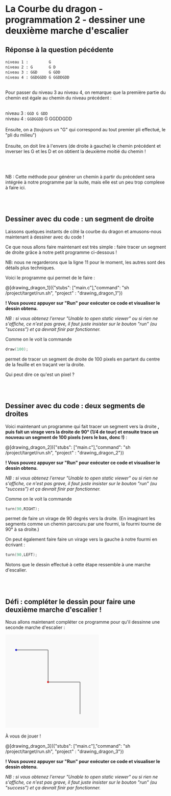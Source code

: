 # La Courbe du dragon - programmation 2 - dessiner une deuxième marche d'escalier

## Réponse à la question pécédente

```
niveau 1 :         G
niveau 2 : G       G D
niveau 3 : GGD     G GDD
niveau 4 : GGDGGDD G GGDDGDD
```

<br>
Pour passer du niveau 3 au niveau 4, on remarque que la première partie du chemin est égale au chemin du niveau précédent :
<br><br>

niveau 3 : `GGD G GDD`
<br>
niveau 4 : `GGDGGDD` G GGDDGDD
<br><br>
Ensuite, on a (toujours un "G" qui correspond au tout premier pli effectué, le "pli du milieu")
<br><br>
Ensuite, on doit lire à l'envers (de droite à gauche) le chemin précédent et inverser les G et les D et on obtient la deuxième moitié du chemin !

<br><br>

NB : Cette méthode pour générer un chemin à partir du précédent sera intégrée à notre programme par la suite, mais elle est un peu trop complexe à faire ici.

<br><br>


## Dessiner avec du code : un segment de droite

Laissons quelques instants de côté la courbe du dragon et amusons-nous maintenant à dessiner avec du code !

Ce que nous allons faire maintenant est très simple : faire tracer un segment de droite grâce à notre petit programme ci-dessous !

NB: nous ne regarderons que la ligne 11 pour le moment, les autres sont des détails plus techniques.

Voici le programme qui permet de le faire :

@[drawing_dragon_1]({"stubs": ["main.c"],"command": "sh /project/target/run.sh", "project" : "drawing_dragon_1"})

**! Vous pouvez appuyer sur "Run" pour exécuter ce code et visualiser le dessin obtenu.**

*NB : si vous obtenez l'erreur "Unable to open static viewer" ou si rien ne s'affiche, ce n'est pas grave, il faut juste insister sur le bouton "run" (ou "success") et ça devrait finir par fonctionner.*

Comme on le voit la commande

```C
draw(100);
```

permet de tracer un segment de droite de 100 pixels en partant du centre de la feuille et en traçant ver la droite.

Qui peut dire ce qu'est un pixel ?

<br><br>

## Dessiner avec du code : deux segments de droites

Voici maintenant un programme qui fait tracer un segment vers la droite **, puis fait un virage vers la droite de 90° (1/4 de tour) et ensuite trace un nouveau un segment de 100 pixels (vers le bas, donc !)** : 

@[drawing_dragon_2]({"stubs": ["main.c"],"command": "sh /project/target/run.sh", "project" : "drawing_dragon_2"})

**! Vous pouvez appuyer sur "Run" pour exécuter ce code et visualiser le dessin obtenu.**

*NB : si vous obtenez l'erreur "Unable to open static viewer" ou si rien ne s'affiche, ce n'est pas grave, il faut juste insister sur le bouton "run" (ou "success") et ça devrait finir par fonctionner.*

Comme on le voit la commande

```C
turn(90,RIGHT);
```

permet de faire un virage de 90 degrés vers la droite. (En imaginant les segments comme un chemin parcouru par une fourmi, la fourmi tourne de 90° à sa droite.)

On peut également faire faire un virage vers la gauche à notre fourmi en écrivant : 

```C
turn(90,LEFT);
```

Notons que le dessin effectué à cette étape ressemble à une marche d'escalier.

<br><br>

## Défi : compléter le dessin pour faire une deuxième marche d'escalier !

Nous allons maintenant compléter ce programme pour qu'il dessinne une seconde marche d'escalier : 

![2Marches](img/2Marches.png) 

À vous de jouer !

@[drawing_dragon_3]({"stubs": ["main.c"],"command": "sh /project/target/run.sh", "project" : "drawing_dragon_3"})

**! Vous pouvez appuyer sur "Run" pour exécuter ce code et visualiser le dessin obtenu.**

*NB : si vous obtenez l'erreur "Unable to open static viewer" ou si rien ne s'affiche, ce n'est pas grave, il faut juste insister sur le bouton "run" (ou "success") et ça devrait finir par fonctionner.*
